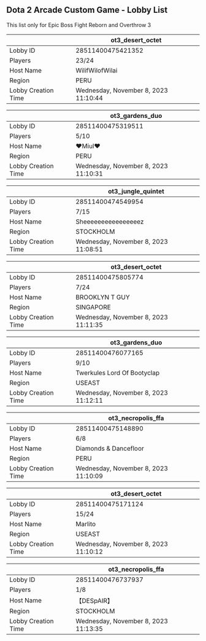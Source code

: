 ## Dota 2 Arcade Custom Game - Lobby List

This list only for Epic Boss Fight Reborn and Overthrow 3

|  | ot3_desert_octet |
| ------ | ------ |
| Lobby ID | 28511400475421352 |
| Players | 23/24 |
| Host Name | WilifWilofWilai |
| Region | PERU |
| Lobby Creation Time | Wednesday, November 8, 2023 11:10:44 |


|  | ot3_gardens_duo |
| ------ | ------ |
| Lobby ID | 28511400475319511 |
| Players | 5/10 |
| Host Name | ♥Miul♥ |
| Region | PERU |
| Lobby Creation Time | Wednesday, November 8, 2023 11:10:31 |


|  | ot3_jungle_quintet |
| ------ | ------ |
| Lobby ID | 28511400474549954 |
| Players | 7/15 |
| Host Name | Sheeeeeeeeeeeeeeeez |
| Region | STOCKHOLM |
| Lobby Creation Time | Wednesday, November 8, 2023 11:08:51 |


|  | ot3_desert_octet |
| ------ | ------ |
| Lobby ID | 28511400475805774 |
| Players | 7/24 |
| Host Name | BROOKLYN T GUY |
| Region | SINGAPORE |
| Lobby Creation Time | Wednesday, November 8, 2023 11:11:35 |


|  | ot3_gardens_duo |
| ------ | ------ |
| Lobby ID | 28511400476077165 |
| Players | 9/10 |
| Host Name | Twerkules Lord Of Bootyclap |
| Region | USEAST |
| Lobby Creation Time | Wednesday, November 8, 2023 11:12:11 |


|  | ot3_necropolis_ffa |
| ------ | ------ |
| Lobby ID | 28511400475148890 |
| Players | 6/8 |
| Host Name | Diamonds & Dancefloor |
| Region | PERU |
| Lobby Creation Time | Wednesday, November 8, 2023 11:10:09 |


|  | ot3_desert_octet |
| ------ | ------ |
| Lobby ID | 28511400475171124 |
| Players | 15/24 |
| Host Name | Marlito |
| Region | USEAST |
| Lobby Creation Time | Wednesday, November 8, 2023 11:10:12 |


|  | ot3_necropolis_ffa |
| ------ | ------ |
| Lobby ID | 28511400476737937 |
| Players | 1/8 |
| Host Name | 【﻿DESpAIR】 |
| Region | STOCKHOLM |
| Lobby Creation Time | Wednesday, November 8, 2023 11:13:35 |


